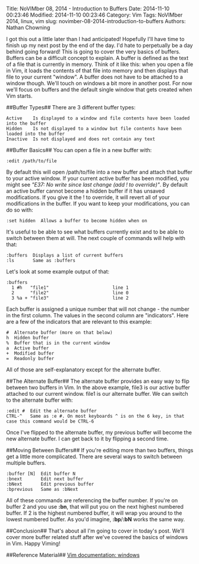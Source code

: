Title: NoVIMber 08, 2014 - Introduction to Buffers
Date: 2014-11-10 00:23:46
Modified: 2014-11-10 00:23:46
Category: Vim
Tags: NoVIMber 2014, linux, vim
slug: novimber-08-2014-introduction-to-buffers
Authors: Nathan Chowning

I got this out a little later than I had anticipated! Hopefully I'll have time to finish up my next post by the end of the day. I'd hate to perpetually be a day behind going forward! This is going to cover the very basics of buffers. Buffers can be a difficult concept to explain. A buffer is defined as the text of a file that is currently in memory. Think of it like this: when you open a file in Vim, it loads the contents of that file into memory and then displays that file to your current "window". A buffer does not have to be attached to a window though. We'll touch on windows a bit more in another post. For now we'll focus on buffers and the default single window that gets created when Vim starts.

##Buffer Types##
There are 3 different buffer types:

```
Active    Is displayed to a window and file contents have been loaded into the buffer
Hidden    Is not displayed to a window but file contents have been loaded into the buffer
Inactive  Is not displayed and does not contain any text
```

##Buffer Basics##
You can open a file in a new buffer with:

```
:edit /path/to/file
```

By default this will open /path/to/file into a new buffer and attach that buffer to your active window. If your current active buffer has been modified, you might see *"E37: No write since last change (add ! to override)"*. By default an active buffer cannot become a hidden buffer if it has unsaved modifications. If you give it the ! to override, it will revert all of your modifications in the buffer. If you want to keep your modifications, you can do so with:


```
:set hidden  Allows a buffer to become hidden when on
```

It's useful to be able to see what buffers currently exist and to be able to switch between them at will. The next couple of commands will help with that:

```
:buffers  Displays a list of current buffers
:ls       Same as :buffers
```

Let's look at some example output of that:

```
:buffers
  1 #h   "file1"                        line 1
  2      "file2"                        line 0
  3 %a + "file3"                        line 2
```

Each buffer is assigned a unique number that will not change - the number in the first column. The values in the second column are "indicators". Here are a few of the indicators that are relevant to this example:

```
#  Alternate buffer (more on that below)
h  Hidden buffer
%  Buffer that is in the current window
a  Active buffer
+  Modified buffer
=  Readonly buffer
```

All of those are self-explanatory except for the alternate buffer.

##The Alternate Buffer##
The alternate buffer provides an easy way to flip between two buffers in Vim. In the above example, file3 is our active buffer attached to our current window. file1 is our alternate buffer. We can switch to the alternate buffer with:

```
:edit #  Edit the alternate buffer
CTRL-^   Same as :e #. On most keyboards ^ is on the 6 key, in that case this command would be CTRL-6
```

Once I've flipped to the alternate buffer, my previous buffer will become the new alternate buffer. I can get back to it by flipping a second time.

##Moving Between Buffers##
If you're editing more than two buffers, things get a little more complicated. There are several ways to switch between multiple buffers.

```
:buffer [N]  Edit buffer N
:bnext       Edit next buffer
:bNext       Edit previous buffer
:bprevious   Same as :bNext
```

All of these commands are referencing the buffer number. If you're on buffer 2 and you use __:bn__, that will put you on the next highest numbered buffer. If 2 is the highest numbered buffer, it will wrap you around to the lowest numbered buffer. As you'd imagine, __:bp__/__:bN__ works the same way.

##Conclusion##
That's about all I'm going to cover in today's post. We'll cover more buffer related stuff after we've covered the basics of windows in Vim. Happy Viming!

##Reference Material##
[Vim documentation: windows](http://vimdoc.sourceforge.net/htmldoc/windows.html)

